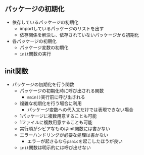 ## パッケージの初期化
- 依存しているパッケージの初期化
  - importしているパッケージのリストを出す
  - 依存関係を解決し、依存されていないパッケージから初期化
- 各パッケージの初期化
  - パッケージ変数の初期化
  - `init`関数の実行

## init関数
- パッケージの初期化を行う関数
  - パッケージの初期化時に呼び出される関数
    - `main()`実行前に呼び出される
  - 複雑な初期化を行う場合に利用
    - パッケージ変数への代入文だけでは表現できない場合
  - 1パッケージに複数用意することも可能
  - 1ファイルに複数用意することも可能
  - 実行順がシビアなものはinit関数には書かない
  - エラーハンドリングが必要な処理は書かない
    -  エラーが起きるなら`panic`を起こしたほうが良い
  - `init`関数は明示的には呼び出せない